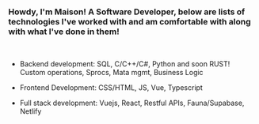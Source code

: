 ### Howdy, I'm Maison! A Software Developer, below are lists of technologies I've worked with and am comfortable with along with what I've done in them!
<br>

- Backend development: SQL, C/C++/C#, Python and soon RUST! <br> Custom operations, Sprocs, Mata mgmt, Business Logic

- Frontend Development: CSS/HTML, JS, Vue, Typescript

- Full stack development: Vuejs, React, Restful APIs, Fauna/Supabase, Netlify

<!--
**Maison-A/Maison-A** is a ✨ _special_ ✨ repository because its `README.md` (this file) appears on your GitHub profile.

Here are some ideas to get you started:

- 🔭 I’m currently working on ...
- 🌱 I’m currently learning ...
- 👯 I’m looking to collaborate on ...
- 🤔 I’m looking for help with ...
- 💬 Ask me about ...
- 📫 How to reach me: ...
- 😄 Pronouns: ...
- ⚡ Fun fact: ...
-->
